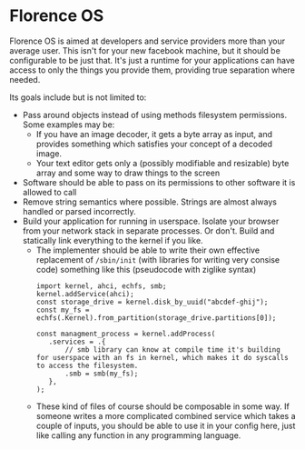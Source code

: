 # Florence OS

Florence OS is aimed at developers and service providers more than your average user. This isn't for your new facebook machine, but it should be configurable to be just that.
It's just a runtime for your applications can have access to only the things you provide them, providing true separation where needed.

Its goals include but is not limited to:
* Pass around objects instead of using methods filesystem permissions. Some examples may be:
  * If you have an image decoder, it gets a byte array as input, and provides something which satisfies your concept of a decoded image.
  * Your text editor gets only a (possibly modifiable and resizable) byte array and some way to draw things to the screen
* Software should be able to pass on its permissions to other software it is allowed to call
* Remove string semantics where possible. Strings are almost always handled or parsed incorrectly.
* Build your application for running in userspace. Isolate your browser from your network stack in separate processes. Or don't. Build and statically link everything to the kernel if you like.
  * The implementer should be able to write their own effective replacement of `/sbin/init` (with libraries for writing very consise code) something like this (pseudocode with ziglike syntax)
     ```
     import kernel, ahci, echfs, smb;
     kernel.addService(ahci);
     const storage_drive = kernel.disk_by_uuid("abcdef-ghij");
     const my_fs = echfs(.Kernel).from_partition(storage_drive.partitions[0]);
     
     const managment_process = kernel.addProcess(
        .services = .{
            // smb library can know at compile time it's building for userspace with an fs in kernel, which makes it do syscalls to access the filesystem.
            .smb = smb(my_fs);
        },
     );
     ```
  * These kind of files of course should be composable in some way. If someone writes a more complicated combined service which takes a couple of inputs, you should be able to use it in your config here, just like calling any function in any programming language.
